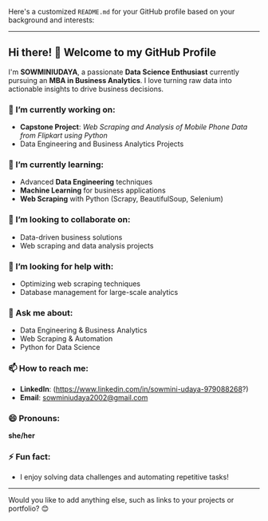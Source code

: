 Here's a customized `README.md` for your GitHub profile based on your background and interests:  

---

## Hi there! 👋 Welcome to my GitHub Profile  

I'm **SOWMINIUDAYA**, a passionate **Data Science Enthusiast** currently pursuing an **MBA in Business Analytics**. I love turning raw data into actionable insights to drive business decisions.  

### 🔭 I’m currently working on:  
- **Capstone Project**: *Web Scraping and Analysis of Mobile Phone Data from Flipkart using Python*  
- Data Engineering and Business Analytics Projects  

### 🌱 I’m currently learning:  
- Advanced **Data Engineering** techniques  
- **Machine Learning** for business applications  
- **Web Scraping** with Python (Scrapy, BeautifulSoup, Selenium)  

### 👯 I’m looking to collaborate on:  
- Data-driven business solutions  
- Web scraping and data analysis projects  

### 🤔 I’m looking for help with:  
- Optimizing web scraping techniques  
- Database management for large-scale analytics  

### 💬 Ask me about:  
- Data Engineering & Business Analytics  
- Web Scraping & Automation  
- Python for Data Science  

### 📫 How to reach me:  
- **LinkedIn**: (https://www.linkedin.com/in/sowmini-udaya-979088268?) 
- **Email**: sowminiudaya2002@gmail.com

### 😄 Pronouns:  
**she/her**  

### ⚡ Fun fact:  
- I enjoy solving data challenges and automating repetitive tasks!  

---

Would you like to add anything else, such as links to your projects or portfolio? 😊
